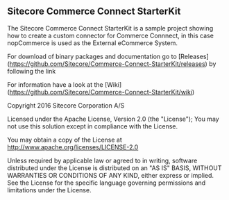 ## Sitecore Commerce Connect StarterKit

The Sitecore Commerce Connect StarterKit is a sample project showing how to create a custom connector for Commerce Connnect, in this case nopCommerce is used as the External eCommerce System.

For download of binary packages and documentation go to [Releases] (https://github.com/Sitecore/Commerce-Connect-StarterKit/releases)  by following the link

For information have a look at the [Wiki] (https://github.com/Sitecore/Commerce-Connect-StarterKit/wiki) 

Copyright 2016 Sitecore Corporation A/S

Licensed under the Apache License, Version 2.0 (the "License"); You may not use this solution except in compliance with the License.

You may obtain a copy of the License at http://www.apache.org/licenses/LICENSE-2.0

Unless required by applicable law or agreed to in writing, software distributed under the License is distributed on an "AS IS" BASIS, WITHOUT WARRANTIES OR CONDITIONS OF ANY KIND, either express or implied. See the License for the specific language governing permissions and limitations under the License.
